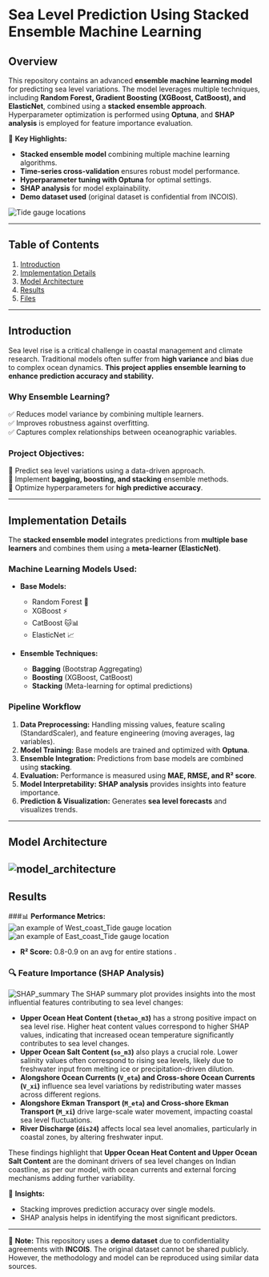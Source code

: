 # **Sea Level Prediction Using Stacked Ensemble Machine Learning**

## **Overview**
This repository contains an advanced **ensemble machine learning model** for predicting sea level variations. The model leverages multiple techniques, including **Random Forest, Gradient Boosting (XGBoost, CatBoost), and ElasticNet**, combined using a **stacked ensemble approach**. Hyperparameter optimization is performed using **Optuna**, and **SHAP analysis** is employed for feature importance evaluation.  

🚀 **Key Highlights:**
- **Stacked ensemble model** combining multiple machine learning algorithms.
- **Time-series cross-validation** ensures robust model performance.
- **Hyperparameter tuning with Optuna** for optimal settings.
- **SHAP analysis** for model explainability.
- **Demo dataset used** (original dataset is confidential from INCOIS).

![Tide gauge locations](Tide_gauge_locations.png)

---

## **Table of Contents**
1. [Introduction](#introduction)
2. [Implementation Details](#implementation-details)
3. [Model Architecture](#model-architecture)
4. [Results](#results)
5. [Files](#files)

---

## **Introduction**
Sea level rise is a critical challenge in coastal management and climate research. Traditional models often suffer from **high variance** and **bias** due to complex ocean dynamics. **This project applies ensemble learning to enhance prediction accuracy and stability.**  

### **Why Ensemble Learning?**
✅ Reduces model variance by combining multiple learners.  
✅ Improves robustness against overfitting.  
✅ Captures complex relationships between oceanographic variables.  

### **Project Objectives:**
🔹 Predict sea level variations using a data-driven approach.  
🔹 Implement **bagging, boosting, and stacking** ensemble methods.  
🔹 Optimize hyperparameters for **high predictive accuracy**.  

---

## **Implementation Details**
The **stacked ensemble model** integrates predictions from **multiple base learners** and combines them using a **meta-learner (ElasticNet)**.  

### **Machine Learning Models Used:**
- **Base Models:**
  - Random Forest 🌳
  - XGBoost ⚡
  - CatBoost 🐱📊
  - ElasticNet 📈

- **Ensemble Techniques:**
  - **Bagging** (Bootstrap Aggregating)
  - **Boosting** (XGBoost, CatBoost)
  - **Stacking** (Meta-learning for optimal predictions)

### **Pipeline Workflow**
1. **Data Preprocessing:** Handling missing values, feature scaling (StandardScaler), and feature engineering (moving averages, lag variables).  
2. **Model Training:** Base models are trained and optimized with **Optuna**.  
3. **Ensemble Integration:** Predictions from base models are combined using **stacking**.  
4. **Evaluation:** Performance is measured using **MAE, RMSE, and R² score**.  
5. **Model Interpretability:** **SHAP analysis** provides insights into feature importance.  
6. **Prediction & Visualization:** Generates **sea level forecasts** and visualizes trends.  

---

## **Model Architecture**

![model_architecture](model_architecture.png)
---

## **Results**

###📊 **Performance Metrics:**  
![an example of West_coast_Tide gauge location](NewManglore_prediction_results.png)
![an example of East_coast_Tide gauge location](Visakhapatnam_prediction_results.png)

- **R² Score:** 0.8-0.9 on an avg for entire stations .

### 🔍 **Feature Importance (SHAP Analysis)**  
![SHAP_summary](SHAP_summary.png)
The SHAP summary plot provides insights into the most influential features contributing to sea level changes:  

- **Upper Ocean Heat Content (`thetao_m3`)** has a strong positive impact on sea level rise. Higher heat content values correspond to higher SHAP values, indicating that increased ocean temperature significantly contributes to sea level changes.  
- **Upper Ocean Salt Content (`so_m3`)** also plays a crucial role. Lower salinity values often correspond to rising sea levels, likely due to freshwater input from melting ice or precipitation-driven dilution.  
- **Alongshore Ocean Currents (`V_eta`) and Cross-shore Ocean Currents (`V_xi`)** influence sea level variations by redistributing water masses across different regions.  
- **Alongshore Ekman Transport (`M_eta`) and Cross-shore Ekman Transport (`M_xi`)** drive large-scale water movement, impacting coastal sea level fluctuations.  
- **River Discharge (`dis24`)** affects local sea level anomalies, particularly in coastal zones, by altering freshwater input.  

These findings highlight that **Upper Ocean Heat Content and Upper Ocean Salt Content** are the dominant drivers of sea level changes on Indian coastline, as per our model, with ocean currents and external forcing mechanisms adding further variability.  

📌 **Insights:**
- Stacking improves prediction accuracy over single models.
- SHAP analysis helps in identifying the most significant predictors.

---

📝 **Note:** This repository uses a **demo dataset** due to confidentiality agreements with **INCOIS**. The original dataset cannot be shared publicly. However, the methodology and model can be reproduced using similar data sources.

